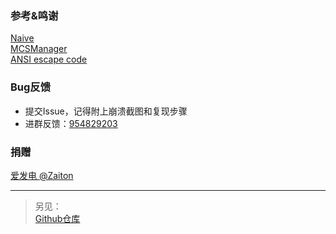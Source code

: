 ﻿### 参考&鸣谢
[Naive](https://www.minebbs.com/threads/bds-naive.4860/)  
[MCSManager](https://mcsmanager.com)  
[ANSI escape code](https://en.wikipedia.org/wiki/ANSI_escape_code#SGR_(Select_Graphic_Rendition)_parameters)

### Bug反馈
- 提交Issue，记得附上崩溃截图和复现步骤
- 进群反馈：[954829203](https://jq.qq.com/?_wv=1027&amp;k=XNZqPSPv)

### 捐赠
[爱发电 @Zaiton](https://afdian.net/@Zaiton)

---
>另见：  
[Github仓库](https://github.com/Zaitonn/Serein)